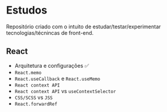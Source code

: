 # Estudos

Repositório criado com o intuito de estudar/testar/experimentar tecnologias/técnincas de front-end.

## React
- Arquitetura e configurações :white_check_mark:
- `React.memo`
- `React.useCallback` e `React.useMemo`
- `React context API`
- `React context API` vs `useContextSelector`
- `CSS/SCSS` vs `JSS`
- `React.forwardRef`
